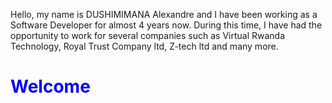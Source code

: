 Hello, my name is DUSHIMIMANA Alexandre and I have been working as a Software Developer for almost 4 years now. During this time, I have had the opportunity to work for several companies such as Virtual Rwanda Technology, Royal Trust Company ltd, Z-tech ltd and many more.

<html>
  <h1 style="color:blue";>
    Welcome
  </h1>
</html>

<!--
**xander1a/xander1a** is a ✨ _special_ ✨ repository because its `README.md` (this file) appears on your GitHub profile.

Here are some ideas to get you started:

- 🔭 I’m currently working on ...
- 🌱 I’m currently learning ...
- 👯 I’m looking to collaborate on ...
- 🤔 I’m looking for help with ...
- 💬 Ask me about ...
- 📫 How to reach me: ...
- 😄 Pronouns: ...
- ⚡ Fun fact: ...
-->

